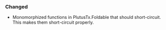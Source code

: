 ### Changed

- Monomorphized functions in PlutusTx.Foldable that should short-circuit.
  This makes them short-circuit properly.
